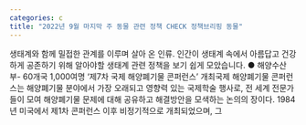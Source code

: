 ```yaml
---
categories: c
title: "2022년 9월 마지막 주 동물 관련 정책 CHECK 정책브리핑 동물"
---
```

생태계와 함께 밀접한 관계를 이루며 살아 온 인류. 인간이 생태계 속에서 아름답고 건강하게 공존하기 위해 알아야할 생태계 관련 정책을 보기 쉽게 모았습니다. ● 해양수산부- 60개국 1,000여명 ‘제7차 국제 해양폐기물 콘퍼런스’ 개최국제 해양폐기물 콘퍼런스는 해양폐기물 분야에서 가장 오래되고 영향력 있는 국제학술 행사로, 전 세계 전문가들이 모여 해양폐기물 문제에 대해 공유하고 해결방안을 모색하는 논의의 장이다. 1984년 미국에서 제1차 콘퍼런스 이후 비정기적으로 개최되었으며, 그